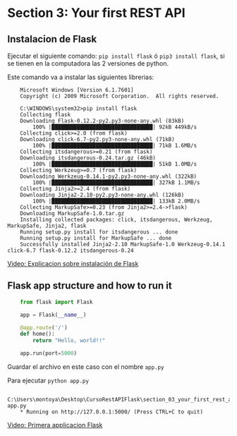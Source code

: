 # Section 3: Your first REST API

## Instalacion de Flask

Ejecutar el siguiente comando: ```pip install flask``` ó ```pip3 install flask```, si se tienen en la computadora las 2 versiones de python.

Este comando va a instalar las siguientes librerias:

```
    Microsoft Windows [Version 6.1.7601]
    Copyright (c) 2009 Microsoft Corporation.  All rights reserved.

    C:\WINDOWS\system32>pip install flask
    Collecting flask
    Downloading Flask-0.12.2-py2.py3-none-any.whl (83kB)
        100% |████████████████████████████████| 92kB 449kB/s
    Collecting click>=2.0 (from flask)
    Downloading click-6.7-py2.py3-none-any.whl (71kB)
        100% |████████████████████████████████| 71kB 1.6MB/s
    Collecting itsdangerous>=0.21 (from flask)
    Downloading itsdangerous-0.24.tar.gz (46kB)
        100% |████████████████████████████████| 51kB 1.0MB/s
    Collecting Werkzeug>=0.7 (from flask)
    Downloading Werkzeug-0.14.1-py2.py3-none-any.whl (322kB)
        100% |████████████████████████████████| 327kB 1.1MB/s
    Collecting Jinja2>=2.4 (from flask)
    Downloading Jinja2-2.10-py2.py3-none-any.whl (126kB)
        100% |████████████████████████████████| 133kB 2.0MB/s
    Collecting MarkupSafe>=0.23 (from Jinja2>=2.4->flask)
    Downloading MarkupSafe-1.0.tar.gz
    Installing collected packages: click, itsdangerous, Werkzeug, MarkupSafe, Jinja2, flask
    Running setup.py install for itsdangerous ... done
    Running setup.py install for MarkupSafe ... done
    Successfully installed Jinja2-2.10 MarkupSafe-1.0 Werkzeug-0.14.1 click-6.7 flask-0.12.2 itsdangerous-0.24
```

[Video: Explicacion sobre instalación de Flask](https://www.udemy.com/rest-api-flask-and-python/learn/v4/t/lecture/5960108?start=0)

## Flask app structure and how to run it

```python
    from flask import Flask

    app = Flask(__name__)

    @app.route('/')
    def home():
        return "Hello, world!!"

    app.run(port=5000)
```

Guardar el archivo en este caso con el nombre ```app.py```

Para ejecutar ```python app.py```

```
    C:\Users\montoya\Desktop\CursoRestAPIFlask\section_03_your_first_rest_api>python app.py
    * Running on http://127.0.0.1:5000/ (Press CTRL+C to quit)
```

[Video: Primera applicacion Flask](https://www.udemy.com/rest-api-flask-and-python/learn/v4/t/lecture/5960110?start=0)
